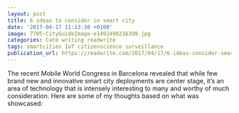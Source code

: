 ```yaml
---
layout: post
title: 6 ideas to consider in smart city
date: '2017-04-17 11:13:30 +0100'
image: 7705-CityGuideImage-e1492498216399.jpg
categories: Cate writing readwrite
tags: smartcities IoT citizenscience surveillance
publication_url: https://readwrite.com/2017/04/17/6-ideas-consider-smart-city-development-cl1/
---
```


The recent Mobile World Congress in Barcelona revealed that while few brand new and innovative smart city deployments are center stage, it’s an area of technology that is intensely interesting to many and worthy of much consideration. Here are some of my thoughts based on what was showcased:
